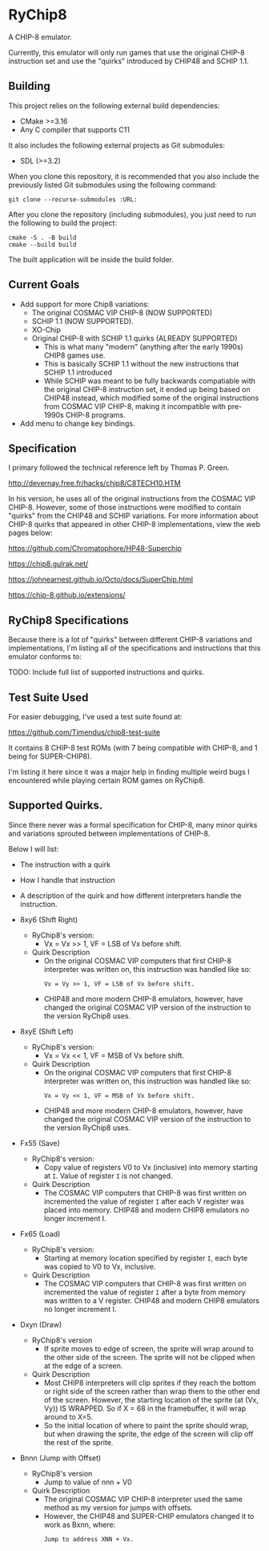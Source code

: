 # RyChip8
A CHIP-8 emulator. 

Currently, this emulator will only run games that use the original CHIP-8 instruction set and use the "quirks" introduced by CHIP48 and SCHIP 1.1.


## Building
This project relies on the following external build dependencies:
- CMake >=3.16 
- Any C compiler that supports C11

It also includes the following external projects as Git submodules:
- SDL (>=3.2)

When you clone this repository, it is recommended that you also include the previously listed Git submodules using the following command: 
```
git clone --recurse-submodules :URL:
```

After you clone the repository (including submodules), you just need to run the following to build the project:
```
cmake -S . -B build
cmake --build build
```

The built application will be inside the build folder.


## Current Goals
- Add support for more Chip8 variations:
  - The original COSMAC VIP CHIP-8 (NOW SUPPORTED)
  - SCHIP 1.1 (NOW SUPPORTED).
  - XO-Chip 
  - Original CHIP-8 with SCHIP 1.1 quirks (ALREADY SUPPORTED)
    - This is what many "modern" (anything after the early 1990s) CHIP8 games use.
    - This is basically SCHIP 1.1 without the new instructions that SCHIP 1.1 introduced
    - While SCHIP was meant to be fully backwards compatiable with the original CHIP-8 instruction set, it ended up being based on CHIP48 instead, which modified some of the original instructions from COSMAC VIP CHIP-8, making it incompatible with pre-1990s CHIP-8 programs.
- Add menu to change key bindings.


## Specification
I primary followed the technical reference left by Thomas P. Green. 

http://devernay.free.fr/hacks/chip8/C8TECH10.HTM

In his version, he uses all of the original instructions from the COSMAC VIP CHIP-8. However, some of those instructions were modified to contain "quirks" from the CHIP48 and SCHIP variations. For more information about CHIP-8 quirks that appeared in other CHIP-8 implementations, view the web pages below:

https://github.com/Chromatophore/HP48-Superchip

https://chip8.gulrak.net/

https://johnearnest.github.io/Octo/docs/SuperChip.html

https://chip-8.github.io/extensions/


## RyChip8 Specifications
Because there is a lot of "quirks" between different CHIP-8 variations and implementations, I'm listing all of the specifications and instructions that this emulator conforms to:

TODO: Include full list of supported instructions and quirks.



## Test Suite Used
For easier debugging, I've used a test suite found at:

https://github.com/Timendus/chip8-test-suite

It contains 8 CHIP-8 test ROMs (with 7 being compatible with CHIP-8, and 1 being for SUPER-CHIP8).

I'm listing it here since it was a major help in finding multiple weird bugs I encountered while playing certain ROM games on RyChip8.


## Supported Quirks.
Since there never was a formal specification for CHIP-8, many minor quirks
and variations sprouted between implementations of CHIP-8. 


Below I will list:
  - The instruction with a quirk
  - How I handle that instruction
  - A description of the quirk and how different interpreters handle the instruction.


- 8xy6 (Shift Right)
  - RyChip8's version:
    - Vx = Vx >> 1, VF = LSB of Vx before shift.
  - Quirk Description
    - On the original COSMAC VIP computers that first CHIP-8 interpreter was written on, this instruction was handled like so: 
      ```
      Vx = Vy >> 1, VF = LSB of Vx before shift. 
      ```
    - CHIP48 and more modern CHIP-8 emulators, however, have changed the original COSMAC VIP version of the instruction to the version RyChip8 uses.
    

- 8xyE (Shift Left)
  - RyChip8's version:
    - Vx = Vx << 1, VF = MSB of Vx before shift.
  - Quirk Description
    - On the original COSMAC VIP computers that first CHIP-8 interpreter was written on, this instruction was handled like so: 
      ```
      Vx = Vy << 1, VF = MSB of Vx before shift. 
      ```
    - CHIP48 and more modern CHIP-8 emulators, however, have changed the original COSMAC VIP version of the instruction to the version RyChip8 uses.

- Fx55 (Save)
  - RyChip8's version:
    - Copy value of registers V0 to Vx (inclusive) into memory starting at `I`. Value of register `I` is not changed.
  - Quirk Description
    - The COSMAC VIP computers that CHIP-8 was first written on incremented the value of register `I` after each V register was placed into memory. CHIP48 and modern CHIP8 emulators no longer increment I.

- Fx65 (Load)
  - RyChip8's version:
    - Starting at memory location specified by register `I`, each byte was copied to V0 to Vx, inclusive.
  - Quirk Description
    - The COSMAC VIP computers that CHIP-8 was first written on incremented the value of register `I` after a byte from memory was written to a V register. CHIP48 and modern CHIP8 emulators no longer increment I.

- Dxyn (Draw) 
  - RyChip8's version
    - If sprite moves to edge of screen, the sprite will wrap around to the other side of the screen. The sprite will not be clipped when at the edge of a screen.
  - Quirk Description
    - Most CHIP8 interpreters will clip sprites if they reach the bottom or right side of the screen rather than wrap them to the other end of the screen. However, the starting location of the sprite (at (Vx, Vy)) IS WRAPPED. So if X = 68 in the framebuffer, it will wrap around to X=5.
    - So the initial location of where to paint the sprite should wrap, but when drawing the sprite, the edge of the screen will clip off the rest of the sprite.


- Bnnn (Jump with Offset)
  - RyChip8's version
    - Jump to value of nnn + V0
  - Quirk Description
    - The original COSMAC VIP CHIP-8 interpreter used the same method as my version for jumps with offsets. 
    - However, the CHIP48 and SUPER-CHIP emulators changed it to work as Bxnn, where:
      ```
      Jump to address XNN + Vx.
      ```



